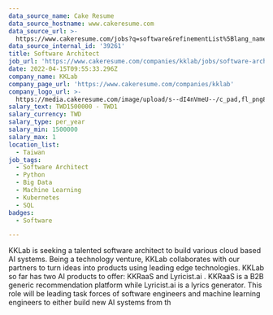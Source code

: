 ```yaml
---
data_source_name: Cake Resume
data_source_hostname: www.cakeresume.com
data_source_url: >-
  https://www.cakeresume.com/jobs?q=software&refinementList%5Blang_name%5D%5B0%5D=English&refinementList%5Bsalary_type%5D=per_year&range%5Bsalary_range%5D%5Bmin%5D=1000000&page=2
data_source_internal_id: '39261'
title: Software Architect
job_url: 'https://www.cakeresume.com/companies/kklab/jobs/software-architect-24bc79'
date: 2022-04-15T09:55:33.296Z
company_name: KKLab
company_page_url: 'https://www.cakeresume.com/companies/kklab'
company_logo_url: >-
  https://media.cakeresume.com/image/upload/s--dI4nVmeU--/c_pad,fl_png8,h_200,w_200/v1618212813/udph96haejjesotcrlt7.png
salary_text: TWD1500000 - TWD1
salary_currency: TWD
salary_type: per_year
salary_min: 1500000
salary_max: 1
location_list:
  - Taiwan
job_tags:
  - Software Architect
  - Python
  - Big Data
  - Machine Learning
  - Kubernetes
  - SQL
badges:
  - Software

---
```


KKLab is seeking a talented software architect to build various cloud based AI systems. Being a technology venture, KKLab collaborates with our partners to turn ideas into products using leading edge technologies. KKLab so far has two AI products to offer: KKRaaS and Lyricist.ai . KKRaaS is a B2B generic recommendation platform while Lyricist.ai is a lyrics generator. This role will be leading task forces of software engineers and machine learning engineers to either build new AI systems from th